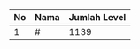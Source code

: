 | No | Nama            | Jumlah Level |
|----|-----------------|--------------|
| 1  | #    |    1139        |
